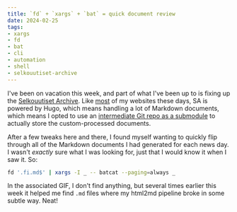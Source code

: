 ```yaml
---
title: `fd` + `xargs` + `bat` = quick document review
date: 2024-02-25
tags: 
- xargs
- fd
- bat
- cli
- automation
- shell
- selkouutiset-archive
---
```


I've been on vacation this week, and part of what I've been up to is fixing up
the [Selkouutiset Archive](https://hiandrewquinn.github.io/selkouutiset-archive/).
Like [most](https://www.build-100-websites.fun/) of my websites these days, SA
is powered by Hugo, which means handling a lot of Markdown documents, which
means I opted to use an [intermediate Git repo as a
submodule](https://github.com/hiAndrewQuinn/selkouutiset-scrape-cleaned) to
actually store the custom-processed documents.

After a few tweaks here and there, I found myself wanting to quickly flip
through all of the Markdown documents I had generated for each news day. I
wasn't *exactly* sure what I was looking for, just that I would know it when I
saw it. So:

```bash
fd '.fi.md$' | xargs -I _ -- batcat --paging=always _
```

In the associated GIF, I don't find anything, but several times earlier this
week it helped me find `.md` files where my html2md pipeline broke in some
subtle way. Neat!
